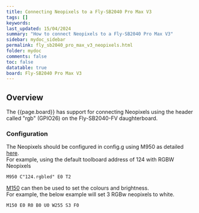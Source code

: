 ```yaml
---
title: Connecting Neopixels to a Fly-SB2040 Pro Max V3
tags: []
keywords: 
last_updated: 15/04/2024
summary: "How to connect Neopixels to a Fly-SB2040 Pro Max V3"
sidebar: mydoc_sidebar
permalink: fly_sb2040_pro_max_v3_neopixels.html
folder: mydoc
comments: false
toc: false
datatable: true
board: Fly-SB2040 Pro Max V3
---
```


## Overview

The {{page.board}} has support for connecting Neopixels using the header called "rgb" (GPIO26) on the Fly-SB2040-FV daughterboard.  

### Configuration

The Neopixels should be configured in config.g using M950 as detailed [here](https://docs.duet3d.com/en/User_manual/Reference/Gcodes#m950-create-heater-fan-spindle-or-gpioservo-pin).  
For example, using the default toolboard address of 124 with RGBW Neopixels  

```text
M950 C"124.rgbled" E0 T2
```

[M150](https://docs.duet3d.com/en/User_manual/Reference/Gcodes#m150-set-led-colours) can then be used to set the colours and brightness.  
For example, the below example will set 3 RGBw neopixels to white.  

```text
M150 E0 R0 B0 U0 W255 S3 F0
```
